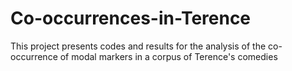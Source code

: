 # Co-occurrences-in-Terence
This project presents codes and results for the analysis of the co-occurrence of modal markers in a corpus of Terence's comedies
